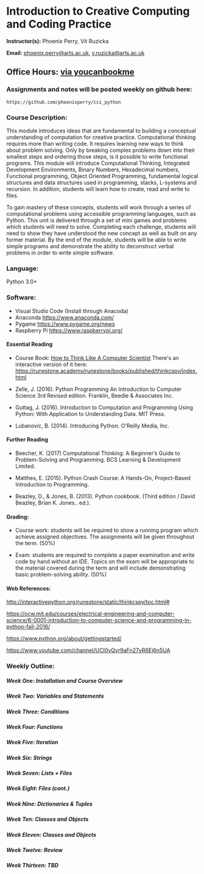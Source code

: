 
# Introduction to Creative Computing and Coding Practice

**Instructor(s):** Phoenix Perry, Vit Ruzicka

**Email:** phoenix.perry@arts.ac.uk, v.ruzicka@arts.ac.uk

Office Hours: [via youcanbookme](phoenixperry.youcanbook.me)
--
### Assignments and notes will be posted weekly on github here:

    https://github.com/phoenixperry/cci_python


### Course Description:

This module introduces ideas that are fundamental to building a conceptual understanding of computation for creative practice. Computational thinking requires more than writing code. It requires learning new ways to think about problem solving. Only by breaking complex problems down into their smallest steps and ordering those steps, is it possible to write functional programs. This module will introduce Computational Thinking, Integrated Development Environments, Binary Numbers, Hexadecimal numbers, Functional programming, Object Oriented Programming, fundamental logical structures and data structures used in programming, stacks, L-systems and recursion. In addition, students will learn how to create, read and write to files. 

To gain mastery of these concepts, students will work through a series of computational problems using accessible programming languages, such as Python. This unit is delivered through a set of mini games and problems which students will need to solve. Completing each challenge, students will need to show they have understood the new concept as well as built on any former material. By the end of the module, students will be able to write simple programs and demonstrate the ability to deconstruct verbal problems in order to write simple software.  

### Language: 
Python 3.0+ 

### Software:  
* Visual Studio Code (Install through Anacoda)
* Anaconda 
https://www.anaconda.com/
* Pygame
https://www.pygame.org/news
* Raspberry Pi 
https://www.raspberrypi.org/


#### Essential Reading 
* Course Book: [How to Think Like A Computer Scientist](http://openbookproject.net/thinkcs/python/english3e/)
There's an interactive version of it here: https://runestone.academy/runestone/books/published/thinkcspy/index.html

 
* Zelle, J. (2016). Python Programming An Introduction to Computer Science 3rd Revised edition. Franklin, Beedle & Associates Inc.
 
* Guttag, J. (2016). Introduction to Computation and Programming Using Python: With Application to Understanding Data. MIT Press.

* Lubanovic, B. (2014). Introducing Python. O'Reilly Media, Inc. 

#### Further Reading 

* Beecher, K. (2017) Computational Thinking: A Beginner’s Guide to Problem-Solving and Programming. BCS Learning & Development Limited.

* Matthes, E. (2015). Python Crash Course: A Hands-On, Project-Based Introduction to Programming. 
	
* Beazley, D., & Jones, B. (2013). Python cookbook. (Third edition / David Beazley, Brian K. Jones.. ed.).



#### Grading: 

* Course work: students will be required to show a running program which achieve assigned objectives. The assignments will be given throughout the term. (50%) 

* Exam: students are required to complete a paper examination and write code by hand without an IDE. Topics on the exam will be appropriate to the material covered during the term and will include demonstrating basic problem-solving ability. (50%) 

#### Web References:

http://interactivepython.org/runestone/static/thinkcspy/toc.html#

https://ocw.mit.edu/courses/electrical-engineering-and-computer-science/6-0001-introduction-to-computer-science-and-programming-in-python-fall-2016/ 

https://www.python.org/about/gettingstarted/

https://www.youtube.com/channel/UCI0vQvr9aFn27yR6Ej6n5UA


### Weekly Outline: 

##### Week One: Installation and Course Overview  

 
##### Week Two: Variables and Statements

##### Week Three:  Conditions 

##### Week Four: Functions 

##### Week Five: Iteration 


##### Week Six: Strings 

##### Week Seven: Lists + Files  

##### Week Eight: Files (cont.)

##### Week Nine: Dictionaries & Tuples 

##### Week Ten: Classes and Objects     

##### Week Eleven: Classes and Objects 

##### Week Twelve: Review   

##### Week Thirteen: TBD  

